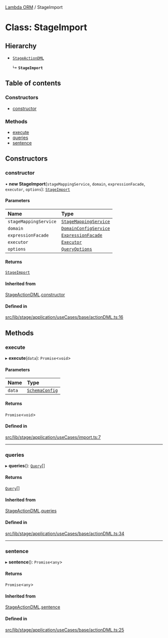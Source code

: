 [Lambda ORM](../README.md) / StageImport

# Class: StageImport

## Hierarchy

- [`StageActionDML`](StageActionDML.md)

  ↳ **`StageImport`**

## Table of contents

### Constructors

- [constructor](StageImport.md#constructor)

### Methods

- [execute](StageImport.md#execute)
- [queries](StageImport.md#queries)
- [sentence](StageImport.md#sentence)

## Constructors

### constructor

• **new StageImport**(`stageMappingService`, `domain`, `expressionFacade`, `executor`, `options`): [`StageImport`](StageImport.md)

#### Parameters

| Name | Type |
| :------ | :------ |
| `stageMappingService` | [`StageMappingService`](StageMappingService.md) |
| `domain` | [`DomainConfigService`](DomainConfigService.md) |
| `expressionFacade` | [`ExpressionFacade`](ExpressionFacade.md) |
| `executor` | [`Executor`](../interfaces/Executor.md) |
| `options` | [`QueryOptions`](../interfaces/QueryOptions.md) |

#### Returns

[`StageImport`](StageImport.md)

#### Inherited from

[StageActionDML](StageActionDML.md).[constructor](StageActionDML.md#constructor)

#### Defined in

[src/lib/stage/application/useCases/base/actionDML.ts:16](https://github.com/FlavioLionelRita/lambdaorm/blob/ade761b9/src/lib/stage/application/useCases/base/actionDML.ts#L16)

## Methods

### execute

▸ **execute**(`data`): `Promise`\<`void`\>

#### Parameters

| Name | Type |
| :------ | :------ |
| `data` | [`SchemaConfig`](../interfaces/SchemaConfig.md) |

#### Returns

`Promise`\<`void`\>

#### Defined in

[src/lib/stage/application/useCases/import.ts:7](https://github.com/FlavioLionelRita/lambdaorm/blob/ade761b9/src/lib/stage/application/useCases/import.ts#L7)

___

### queries

▸ **queries**(): [`Query`](Query.md)[]

#### Returns

[`Query`](Query.md)[]

#### Inherited from

[StageActionDML](StageActionDML.md).[queries](StageActionDML.md#queries)

#### Defined in

[src/lib/stage/application/useCases/base/actionDML.ts:34](https://github.com/FlavioLionelRita/lambdaorm/blob/ade761b9/src/lib/stage/application/useCases/base/actionDML.ts#L34)

___

### sentence

▸ **sentence**(): `Promise`\<`any`\>

#### Returns

`Promise`\<`any`\>

#### Inherited from

[StageActionDML](StageActionDML.md).[sentence](StageActionDML.md#sentence)

#### Defined in

[src/lib/stage/application/useCases/base/actionDML.ts:25](https://github.com/FlavioLionelRita/lambdaorm/blob/ade761b9/src/lib/stage/application/useCases/base/actionDML.ts#L25)
